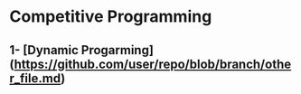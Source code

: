# Competitive Programming
  ## 1- [Dynamic Progarming] (https://github.com/user/repo/blob/branch/other_file.md)

